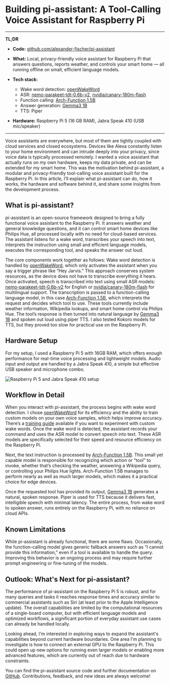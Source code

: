 # Building pi-assistant: A Tool-Calling Voice Assistant for Raspberry Pi

---

**TL;DR**

-   **Code:** [github.com/alexander-fischer/pi-assistant](https://github.com/alexander-fischer/pi-assistant)
-   **What:** Local, privacy-friendly voice assistant for Raspberry Pi that answers questions, reports weather, and controls your smart home — all running offline on small, efficient language models.
-   **Tech stack:**

    -   Wake word detection: [openWakeWord](https://github.com/dscripka/openWakeWord)
    -   ASR: [nemo-parakeet-tdt-0.6b-v2](https://huggingface.co/nvidia/parakeet-tdt-0.6b-v2), [nvidia/canary-180m-flash](https://huggingface.co/nvidia/canary-180m-flash)
    -   Function calling: [Arch-Function 1.5B](https://huggingface.co/katanemo/Arch-Function-1.5B)
    -   Answer generation: [Gemma3 1B](https://huggingface.co/google/gemma-3-1b-it)
    -   TTS: Piper

-   **Hardware:** Raspberry Pi 5 (16 GB RAM), Jabra Speak 410 (USB mic/speaker)

---

Voice assistants are everywhere, but most of them are tightly coupled with cloud services and closed ecosystems. Devices like Alexa constantly listen to your home environment and can intrude deeply into your privacy, since voice data is typically processed remotely. I wanted a voice assistant that actually runs on my own hardware, keeps my data private, and can be extended for my smart home. This was the motivation behind pi-assistant, a modular and privacy-friendly tool-calling voice assistant built for the Raspberry Pi. In this article, I’ll explain what pi-assistant can do, how it works, the hardware and software behind it, and share some insights from the development process.

## What is pi-assistant?

pi-assistant is an open-source framework designed to bring a fully functional voice assistant to the Raspberry Pi. It answers weather and general knowledge questions, and it can control smart home devices like Philips Hue, all processed locally with no need for cloud-based services. The assistant listens for a wake word, transcribes your speech into text, interprets the instruction using small and efficient language models, executes the corresponding tool, and speaks the answer out loud.

The core components work together as follows: Wake word detection is handled by [openWakeWord](https://github.com/dscripka/openWakeWord), which only activates the assistant when you say a trigger phrase like “Hey Jarvis.” This approach conserves system resources, as the device does not have to transcribe everything it hears. Once activated, speech is transcribed into text using small ASR models: [nemo-parakeet-tdt-0.6b-v2](https://huggingface.co/nvidia/parakeet-tdt-0.6b-v2) for English or [nvidia/canary-180m-flash](https://huggingface.co/nvidia/canary-180m-flash) for multilingual support. The transcription is passed to a function-calling language model, in this case [Arch-Function 1.5B](https://huggingface.co/katanemo/Arch-Function-1.5B), which interprets the request and decides which tool to use. These tools currently include weather information, Wikipedia lookups, and smart home control via Philips Hue. The tool’s response is then turned into natural language by [Gemma3 1B](https://huggingface.co/google/gemma-3-1b-it) and spoken out loud using piper TTS. I also tested Kokoro models for TTS, but they proved too slow for practical use on the Raspberry Pi.

## Hardware Setup

For my setup, I used a Raspberry Pi 5 with 16GB RAM, which offers enough performance for real-time voice processing and lightweight models. Audio input and output are handled by a Jabra Speak 410, a simple but effective USB speaker and microphone combo.

![Raspberry Pi 5 and Jabra Speak 410 setup](/images/pi_jabra.jpeg)

## Workflow in Detail

When you interact with pi-assistant, the process begins with wake word detection. I chose [openWakeWord](https://github.com/dscripka/openWakeWord) for its efficiency and the ability to train custom models on your own voice samples, which helps improve accuracy. There’s a [training guide](https://github.com/dscripka/[openWakeWord]%28https://github.com/dscripka/openWakeWord%29/blob/main/notebooks/training_models.ipynb) available if you want to experiment with custom wake words. Once the wake word is detected, the assistant records your command and uses the ASR model to convert speech into text. These ASR models are specifically selected for their speed and resource efficiency on the Raspberry Pi.

Next, the text instruction is processed by [Arch-Function 1.5B](https://huggingface.co/katanemo/Arch-Function-1.5B). This small yet capable model is responsible for recognizing which action or “tool” to invoke, whether that’s checking the weather, answering a Wikipedia query, or controlling your Philips Hue lights. Arch-Function 1.5B manages to perform nearly as well as much larger models, which makes it a practical choice for edge devices.

Once the requested tool has provided its output, [Gemma3 1B](https://huggingface.co/google/gemma-3-1b-it) generates a natural, spoken response. Piper is used for TTS because it delivers fast, intelligible speech with minimal latency. The entire process, from wake word to spoken answer, runs entirely on the Raspberry Pi, with no reliance on cloud APIs.

## Known Limitations

While pi-assistant is already functional, there are some flaws. Occasionally, the function-calling model gives generic fallback answers such as “I cannot provide this information,” even if a tool is available to handle the query. Improving this behavior is an ongoing process and may require further prompt engineering or fine-tuning of the models.

## Outlook: What's Next for pi-assistant?

The performance of pi-assistant on the Raspberry Pi 5 is robust, and for many queries and tasks it reaches response times and accuracy similar to commercial assistants such as Siri (at least prior to the Apple Intelligence update). The overall capabilities are limited by the computational resources of a single-board computer, but with efficient language models and optimized workflows, a significant portion of everyday assistant use cases can already be handled locally.

Looking ahead, I'm interested in exploring ways to expand the assistant's capabilities beyond current hardware boundaries. One area I'm planning to investigate is how to connect an external GPU to the Raspberry Pi. This could open up new options for running even larger models or enabling more advanced features, which are currently out of reach due to hardware constraints.

You can find the pi-assistant source code and further documentation on [GitHub](https://github.com/alexander-fischer/pi-assistant). Contributions, feedback, and new ideas are always welcome!
